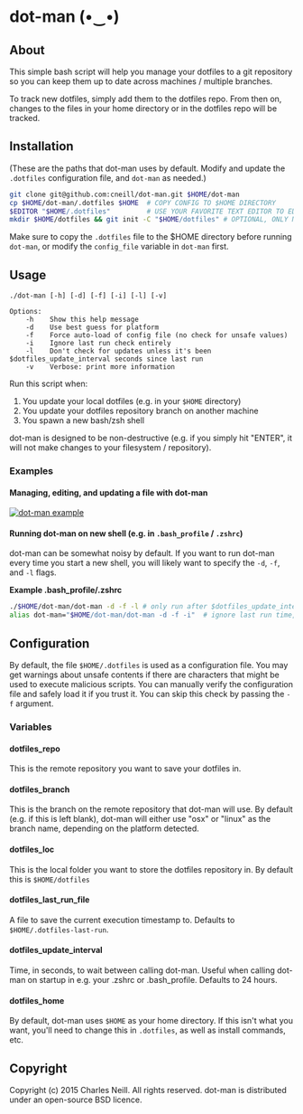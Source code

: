 # dot-man (•‿•)

## About

This simple bash script will help you manage your dotfiles to a git repository
so you can keep them up to date across machines / multiple branches.

To track new dotfiles, simply add them to the dotfiles repo. From then on, changes to
the files in your home directory or in the dotfiles repo will be tracked.

## Installation

(These are the paths that dot-man uses by default. Modify and update the `.dotfiles`
configuration file, and `dot-man` as needed.)

```bash
git clone git@github.com:cneill/dot-man.git $HOME/dot-man
cp $HOME/dot-man/.dotfiles $HOME  # COPY CONFIG TO $HOME DIRECTORY
$EDITOR "$HOME/.dotfiles"         # USE YOUR FAVORITE TEXT EDITOR TO EDIT CONFIG FILE
mkdir $HOME/dotfiles && git init -C "$HOME/dotfiles" # OPTIONAL, ONLY NEEDED IF REPO NOT INITIALIZED
```

Make sure to copy the `.dotfiles` file to the $HOME directory before running
`dot-man`, or modify the `config_file` variable in `dot-man` first.

## Usage

```
./dot-man [-h] [-d] [-f] [-i] [-l] [-v]

Options:
    -h    Show this help message
    -d    Use best guess for platform
    -f    Force auto-load of config file (no check for unsafe values)
    -i    Ignore last run check entirely
    -l    Don't check for updates unless it's been $dotfiles_update_interval seconds since last run
    -v    Verbose: print more information
```

Run this script when:

1. You update your local dotfiles (e.g. in your `$HOME` directory)
2. You update your dotfiles repository branch on another machine
3. You spawn a new bash/zsh shell

dot-man is designed to be non-destructive (e.g. if you simply hit "ENTER",
it will not make changes to your filesystem / repository).

### Examples

#### Managing, editing, and updating a file with dot-man
[![dot-man example](http://img.youtube.com/vi/yVPGdl5cSL8/0.jpg)](https://www.youtube.com/watch?v=yVPGdl5cSL8)

#### Running dot-man on new shell (e.g. in `.bash_profile` / `.zshrc`)

dot-man can be somewhat noisy by default. If you want to run dot-man every time you start a new shell, you will likely want to specify the `-d`, `-f`, and `-l` flags.

__Example .bash_profile/.zshrc__
```bash
./$HOME/dot-man/dot-man -d -f -l # only run after $dotfiles_update_interval seconds, skip checks
alias dot-man="$HOME/dot-man/dot-man -d -f -i"  # ignore last run time, skip checks
```  

## Configuration

By default, the file `$HOME/.dotfiles` is used as a configuration file. You
may get warnings about unsafe contents if there are characters that might be
used to execute malicious scripts. You can manually verify the configuration
file and safely load it if you trust it. You can skip this check by passing
the `-f` argument.

### Variables

#### dotfiles\_repo

This is the remote repository you want to save your dotfiles in.

#### dotfiles\_branch

This is the branch on the remote repository that dot-man will use. By
default (e.g. if this is left blank), dot-man will either use "osx"
or "linux" as the branch name, depending on the platform detected.

#### dotfiles\_loc

This is the local folder you want to store the dotfiles repository in. By
default this is `$HOME/dotfiles`

#### dotfiles\_last\_run\_file

A file to save the current execution timestamp to. Defaults to
`$HOME/.dotfiles-last-run`.

#### dotfiles\_update\_interval

Time, in seconds, to wait between calling dot-man. Useful when calling dot-man
on startup in e.g. your .zshrc or .bash\_profile. Defaults to 24 hours.

#### dotfiles\_home

By default, dot-man uses `$HOME` as your home directory. If this isn't what you
want, you'll need to change this in `.dotfiles`, as well as install commands, etc.

## Copyright

Copyright (c) 2015 Charles Neill. All rights reserved. dot-man is distributed
under an open-source BSD licence.
